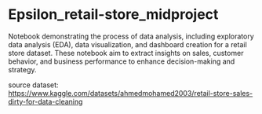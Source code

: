# Epsilon_retail-store_midproject
 Notebook demonstrating the process of data analysis, including exploratory data analysis (EDA), data visualization, and dashboard creation for a retail store dataset. These notebook aim to extract insights on sales, customer behavior, and business performance to enhance decision-making and strategy.

source dataset: https://www.kaggle.com/datasets/ahmedmohamed2003/retail-store-sales-dirty-for-data-cleaning
